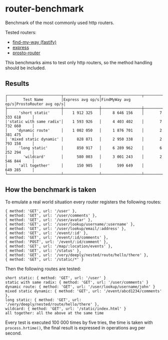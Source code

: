 # router-benchmark

Benchmark of the most commonly used http routers.

Tested routers:

- [find-my-way (fastify)](https://github.com/delvedor/find-my-way)
- [express](https://www.npmjs.com/package/express)
- [prosto-router](https://github.com/prostojs/prosto-router)

This benchmarks aims to test only http routers, so the method handling should be included.

## Results
```
┌────────────────────────┬────────────────┬──────────────────┬─────────────────────┐
│       Test Name        │Express avg op/s│FindMyWay avg op/s│ProstoRouter avg op/s│
├────────────────────────┼────────────────┼──────────────────┼─────────────────────┤
│     'short static'     │    1 912 325   │     8 646 156    │       7 333 618     │
│'static with same radix'│    1 593 926   │     4 403 402    │       7 732 660     │
│    'dynamic route'     │    1 002 050   │     1 876 701    │       2 381 475     │
│ 'mixed static dynamic' │      828 871   │     2 950 338    │       2 793 158     │
│     'long static'      │      850 917   │     6 289 962    │       6 252 294     │
│       'wildcard'       │      580 003   │     3 001 243    │       2 546 844     │
│     'all together'     │      150 905   │       599 649    │         649 285     │
└────────────────────────┴────────────────┴──────────────────┴─────────────────────┘
```

## How the benchmark is taken

To emulate a real world situation every router registers the following routes:
```
{ method: 'GET', url: '/user' },
{ method: 'GET', url: '/user/comments' },
{ method: 'GET', url: '/user/avatar' },
{ method: 'GET', url: '/user/lookup/username/:username' },
{ method: 'GET', url: '/user/lookup/email/:address' },
{ method: 'GET', url: '/event/:id' },
{ method: 'GET', url: '/event/:id/comments' },
{ method: 'POST', url: '/event/:id/comment' },
{ method: 'GET', url: '/map/:location/events' },
{ method: 'GET', url: '/status' },
{ method: 'GET', url: '/very/deeply/nested/route/hello/there' },
{ method: 'GET', url: '/static/*' }
```
Then the following routes are tested:
```
short static: { method: 'GET', url: '/user' }
static with same radix: { method: 'GET', url: '/user/comments' }
dynamic route: { method: 'GET', url: '/user/lookup/username/john' }
mixed static dynamic: { method: 'GET', url: '/event/abcd1234/comments' },
long static: { method: 'GET', url: '/very/deeply/nested/route/hello/there' },
wildcard: { method: 'GET', url: '/static/index.html' }
all together: all the above at the same time
```
Every test is executed 100 000 times by five tries, the time is taken with `process.hrtime()`, the final result is expressed in operations avg per second.
